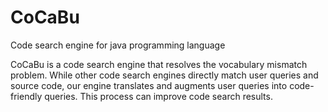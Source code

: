 # CoCaBu
Code search engine for java programming language


CoCaBu is a code search engine that resolves the vocabulary mismatch problem. While other code search engines directly match user queries and source code, our engine translates and augments user queries into code-friendly queries. This process can improve code search results.
